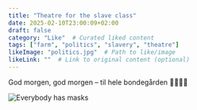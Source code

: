 ```yaml
---
title: "Theatre for the slave class"
date: 2025-02-10T23:00:09+02:00
draft: false
category: "Like"  # Curated liked content
tags: ["farm", "politics", "slavery", "theatre"]
likeImage: "politics.jpg"  # Path to like/image
likeLink: ""  # Link to original content (optional)
---
```

God morgen, god morgen – til hele bondegården 🚜🐄🐖🐔

![Everybody has masks](/img/like/politics.jpg)